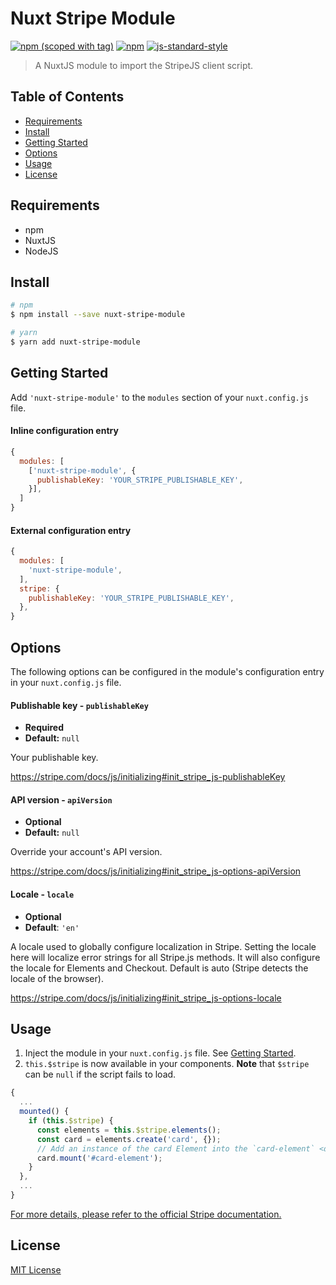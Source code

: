# Nuxt Stripe Module

[![npm (scoped with tag)](https://img.shields.io/npm/v/nuxt-stripe-module/latest.svg?style=flat-square)](https://npmjs.com/package/nuxt-stripe-module)
[![npm](https://img.shields.io/npm/dt/nuxt-stripe-module.svg?style=flat-square)](https://npmjs.com/package/nuxt-stripe-module)
[![js-standard-style](https://img.shields.io/badge/code_style-standard-brightgreen.svg?style=flat-square)](http://standardjs.com)

> A NuxtJS module to import the StripeJS client script.

## Table of Contents ##

* [Requirements](#requirements)
* [Install](#install)
* [Getting Started](#getting-started)
* [Options](#options)
* [Usage](#usage)
* [License](#license)

## Requirements

* npm
* NuxtJS
* NodeJS

## Install

```bash
# npm
$ npm install --save nuxt-stripe-module

# yarn
$ yarn add nuxt-stripe-module
```



## Getting Started

Add `'nuxt-stripe-module'` to the `modules` section of your `nuxt.config.js` file.

#### Inline configuration entry

```javascript
{
  modules: [
    ['nuxt-stripe-module', {
      publishableKey: 'YOUR_STRIPE_PUBLISHABLE_KEY',
    }],
  ]
}
```

#### External configuration entry

```js
{
  modules: [
    'nuxt-stripe-module',
  ],
  stripe: {
    publishableKey: 'YOUR_STRIPE_PUBLISHABLE_KEY',
  },
}
```


## Options

The following options can be configured in the module's configuration entry in your `nuxt.config.js` file.

#### Publishable key - `publishableKey`

- **Required**
- **Default:** `null`

Your publishable key.

https://stripe.com/docs/js/initializing#init_stripe_js-publishableKey

#### API version - `apiVersion`

- **Optional**
- **Default:** `null`

Override your account's API version.

https://stripe.com/docs/js/initializing#init_stripe_js-options-apiVersion

#### Locale - `locale`

- **Optional**
- **Default**: `'en'`

A locale used to globally configure localization in Stripe. Setting the locale here will localize
error strings for all Stripe.js methods. It will also configure the locale for Elements and Checkout. Default is auto (Stripe detects the locale of the browser).

https://stripe.com/docs/js/initializing#init_stripe_js-options-locale

## Usage

1. Inject the module in your `nuxt.config.js` file. See [Getting Started](#getting-started).
2. `this.$stripe` is now available in your components. **Note** that `$stripe` can be `null` if the script fails to load.

```js
{
  ...
  mounted() {
    if (this.$stripe) {
      const elements = this.$stripe.elements();
      const card = elements.create('card', {});
      // Add an instance of the card Element into the `card-element` <div>
      card.mount('#card-element');
    }
  },
  ...
}
```
[For more details, please refer to the official Stripe documentation.](https://stripe.com/docs/stripe-js/reference)

## License

[MIT License](./LICENSE)
